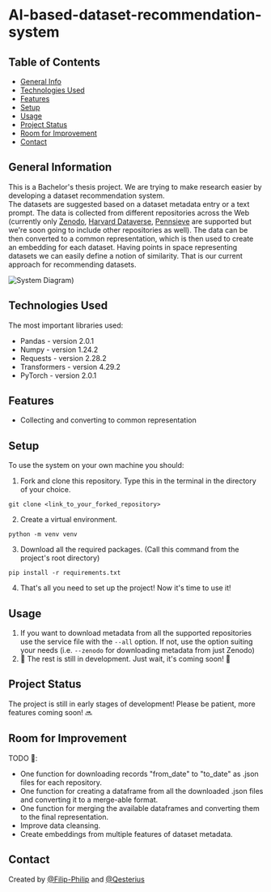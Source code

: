# AI-based-dataset-recommendation-system
<!-- > Outline a brief description of your project.
> Live demo [_here_](https://www.example.com). <!-- If you have the project hosted somewhere, include the link here. -->

## Table of Contents
* [General Info](#general-information)
* [Technologies Used](#technologies-used)
* [Features](#features)
* [Setup](#setup)
* [Usage](#usage)
* [Project Status](#project-status)
* [Room for Improvement](#room-for-improvement)
* [Contact](#contact)
<!-- * [License](#license) -->


## General Information
This is a Bachelor's thesis project. We are trying to make research easier by developing a dataset recommendation system.  
The datasets are suggested based on a dataset metadata entry or a text prompt. The data is collected from different repositories across the Web (currently only [Zenodo](https://zenodo.org/), [Harvard Dataverse](https://dataverse.harvard.edu/), [Pennsieve](https://app.pennsieve.io/) are supported but we're soon going to include other repositories as well). The data can be then converted to a common representation, which is then used to create an embedding for each dataset. Having points in space representing datasets we can easily define a notion of similarity. That is our current approach for recommending datasets.
<!-- You don't have to answer all the questions - just the ones relevant to your project. -->
![System Diagram)](https://github.com/Filip-Philip/AI-based-dataset-recommendation-system/assets/92480133/89017cb2-51a1-4c45-8928-e3df18c7193a)


## Technologies Used
The most important libraries used:
- Pandas - version 2.0.1
- Numpy - version 1.24.2
- Requests - version 2.28.2
- Transformers - version 4.29.2
- PyTorch - version 2.0.1


## Features
- Collecting and converting to common representation

<!-- ## Screenshots
![Example screenshot](./img/screenshot.png)
<!-- If you have screenshots you'd like to share, include them here. -->


## Setup
To use the system on your own machine you should:
1) Fork and clone this repository. Type this in the terminal in the directory of your choice.
```
git clone <link_to_your_forked_repository>
```
2) Create a virtual environment.
```
python -m venv venv
```
3) Download all the required packages. (Call this command from the project's root directory)
```
pip install -r requirements.txt
```
4) That's all you need to set up the project! Now it's time to use it!


## Usage
<!-- How does one go about using it?
Provide various use cases and code examples here. -->
1) If you want to download metadata from all the supported repositories use the service file with the ```--all``` option. If not, use the option suiting your needs (i.e. ```--zenodo``` for downloading metadata from just Zenodo)  
2) 🚧 The rest is still in development. Just wait, it's coming soon! 🚧


## Project Status
The project is still in early stages of development! Please be patient, more features coming soon! 🔜


## Room for Improvement
<!-- Include areas you believe need improvement / could be improved. Also add TODOs for future development.

Room for improvement:
- Improvement to be done 1
- Improvement to be done 2 -->

TODO :calendar::
- One function for downloading records "from_date" to "to_date" as .json files for each repository.
- One function for creating a dataframe from all the downloaded .json files and converting it to a merge-able format.
- One function for merging the available dataframes and converting them to the final representation.
- Improve data cleansing.
- Create embeddings from multiple features of dataset metadata.


<!-- ## Acknowledgements
Give credit here.
- This project was inspired by 
- This project was based on [this tutorial](https://www.example.com).
- Many thanks to... -->


## Contact
Created by [@Filip-Philip](https://github.com/Filip-Philip) and [@Qesterius](https://github.com/Qesterius)


<!-- Optional -->
<!-- ## License -->
<!-- This project is open source and available under the [... License](). -->

<!-- You don't have to include all sections - just the one's relevant to your project -->
